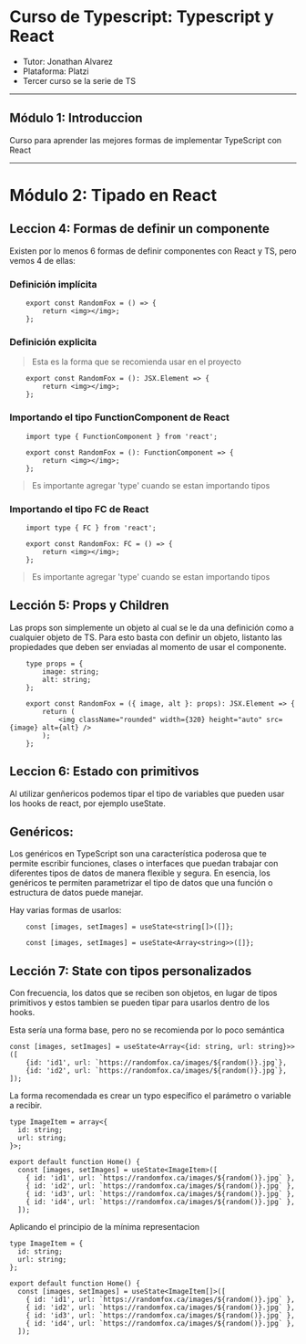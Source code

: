 # Curso de Typescript: Typescript y React

- Tutor: Jonathan Alvarez
- Plataforma: Platzi
- Tercer curso se la serie de TS
<hr />

## Módulo 1: Introduccion

Curso para aprender las mejores formas de implementar TypeScript con React

<hr />

# Módulo 2: Tipado en React

## Leccion 4: Formas de definir un componente

Existen por lo menos 6 formas de definir componentes con React y TS, pero vemos 4 de ellas:

### Definición implícita

```
    export const RandomFox = () => {
        return <img></img>;
    };
```

### Definición explicita

<blockquote>Esta es la forma que se recomienda usar en el proyecto</blockquote>

```
    export const RandomFox = (): JSX.Element => {
        return <img></img>;
    };
```

### Importando el tipo FunctionComponent de React

```
    import type { FunctionComponent } from 'react';

    export const RandomFox = (): FunctionComponent => {
        return <img></img>;
    };
```

<blockquote>Es importante agregar 'type' cuando se estan importando tipos</blockquote>

### Importando el tipo FC de React

```
    import type { FC } from 'react';

    export const RandomFox: FC = () => {
        return <img></img>;
    };
```

<blockquote>Es importante agregar 'type' cuando se estan importando tipos</blockquote>

## Lección 5: Props y Children

Las props son simplemente un objeto al cual se le da una definición como a cualquier objeto de TS. Para esto basta con definir un objeto, listanto las propiedades que deben ser enviadas al momento de usar el componente.

```
    type props = {
        image: string;
        alt: string;
    };

    export const RandomFox = ({ image, alt }: props): JSX.Element => {
        return (
            <img className="rounded" width={320} height="auto" src={image} alt={alt} />
        );
    };

```

## Leccion 6: Estado con primitivos

Al utilizar genñericos podemos tipar el tipo de variables que pueden usar los hooks de react, por ejemplo useState.

## Genéricos:

Los genéricos en TypeScript son una característica poderosa que te permite escribir funciones, clases o interfaces que puedan trabajar con diferentes tipos de datos de manera flexible y segura. En esencia, los genéricos te permiten parametrizar el tipo de datos que una función o estructura de datos puede manejar.

Hay varias formas de usarlos:

```
    const [images, setImages] = useState<string[]>([]};
```

```
    const [images, setImages] = useState<Array<string>>([]};
```

## Lección 7: State con tipos personalizados

Con frecuencia, los datos que se reciben son objetos, en lugar de tipos primitivos y estos tambien se pueden tipar para usarlos dentro de los hooks.

Esta sería una forma base, pero no se recomienda por lo poco semántica

```
const [images, setImages] = useState<Array<{id: string, url: string}>>([
    {id: 'id1', url: `https://randomfox.ca/images/${random()}.jpg`},
    {id: 'id2', url: `https://randomfox.ca/images/${random()}.jpg`},
]);
```

La forma recomendada es crear un typo específico el parámetro o variable a recibir.

```
type ImageItem = array<{
  id: string;
  url: string;
}>;

export default function Home() {
  const [images, setImages] = useState<ImageItem>([
    { id: 'id1', url: `https://randomfox.ca/images/${random()}.jpg` },
    { id: 'id2', url: `https://randomfox.ca/images/${random()}.jpg` },
    { id: 'id3', url: `https://randomfox.ca/images/${random()}.jpg` },
    { id: 'id4', url: `https://randomfox.ca/images/${random()}.jpg` },
  ]);
```

Aplicando el principio de la mínima representacion

```
type ImageItem = {
  id: string;
  url: string;
};

export default function Home() {
  const [images, setImages] = useState<ImageItem[]>([
    { id: 'id1', url: `https://randomfox.ca/images/${random()}.jpg` },
    { id: 'id2', url: `https://randomfox.ca/images/${random()}.jpg` },
    { id: 'id3', url: `https://randomfox.ca/images/${random()}.jpg` },
    { id: 'id4', url: `https://randomfox.ca/images/${random()}.jpg` },
  ]);
```
